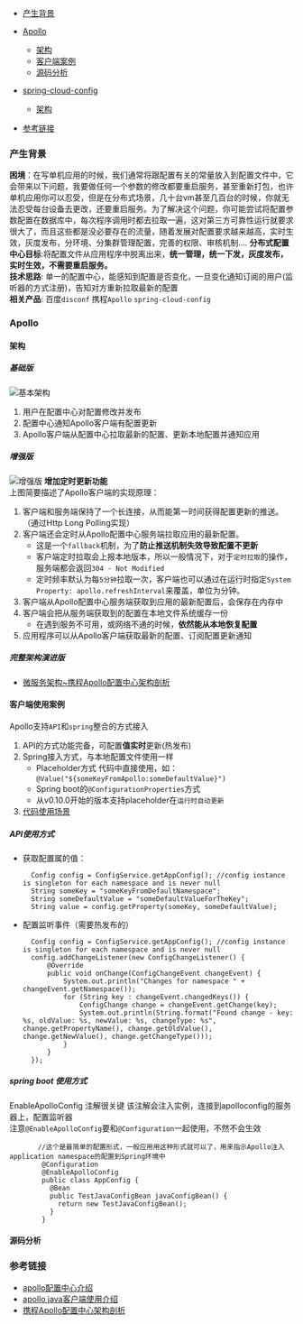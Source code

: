 
- [产生背景](#产生背景)

- [Apollo](#Apollo)
    - [架构](#架构)
    - [客户端案例](#客户端使用案例)
    - [源码分析](#源码分析)
- [spring-cloud-config](#spring-cloud-config)
    - [架构](#架构)
- [参考链接](#参考链接)
    
### 产生背景  
**困境**：在写单机应用的时候，我们通常将跟配置有关的常量放入到配置文件中，它会带来以下问题，我要做任何一个参数的修改都要重启服务，甚至重新打包，也许单机应用你可以忍受，但是在分布式场景，几十台vm甚至几百台的时候，你就无法忍受每台设备去更改，还要重启服务。为了解决这个问题，你可能尝试将配置参数配置在数据库中，每次程序调用时都去拉取一遍，这对第三方可靠性运行就要求很大了，而且这些都是没必要存在的流量，随着发展对配置要求越来越高，实时生效，灰度发布，分环境、分集群管理配置，完善的权限、审核机制....
**分布式配置中心目标**:将配置文件从应用程序中脱离出来，**统一管理，统一下发，灰度发布，实时生效，不需要重启服务。**   
**技术思路**: 单一的配置中心，能感知到配置是否变化，一旦变化通知订阅的用户(监听器的方式注册)，告知对方重新拉取最新的配置  
**相关产品**: 百度`disconf`  携程`Apollo`   `spring-cloud-config`


### Apollo
#### 架构
##### 基础版
 ![基本架构](https://github.com/ctripcorp/apollo/raw/master/doc/images/basic-architecture.png)
1. 用户在配置中心对配置修改并发布  
2. 配置中心通知Apollo客户端有配置更新  
3. Apollo客户端从配置中心拉取最新的配置、更新本地配置并通知应用   
##### 增强版
![增强版](https://github.com/ctripcorp/apollo/raw/master/doc/images/client-architecture.png)
**增加定时更新功能**  
上图简要描述了Apollo客户端的实现原理：  
1. 客户端和服务端保持了一个长连接，从而能第一时间获得配置更新的推送。（通过Http Long Polling实现）
2. 客户端还会定时从Apollo配置中心服务端拉取应用的最新配置。
   - 这是一个`fallback`机制，为了**防止推送机制失效导致配置不更新**
   - 客户端定时拉取会上报本地版本，所以一般情况下，对于`定时拉取`的操作，服务端都会返回`304 - Not Modified`
   - 定时频率默认为每`5分钟`拉取一次，客户端也可以通过在运行时指定`System Property: apollo.refreshInterval`来覆盖，单位为分钟。
3. 客户端从Apollo配置中心服务端获取到应用的最新配置后，会保存在内存中
4. 客户端会把从服务端获取到的配置在本地文件系统缓存一份
   - 在遇到服务不可用，或网络不通的时候，**依然能从本地恢复配置**
5. 应用程序可以从Apollo客户端获取最新的配置、订阅配置更新通知
##### 完整架构演进版
- [微服务架构~携程Apollo配置中心架构剖析](https://mp.weixin.qq.com/s/-hUaQPzfsl9Lm3IqQW3VDQ)


#### 客户端使用案例
Apollo支持`API`和`spring`整合的方式接入  
1. API的方式功能完备，可配置**值实时**更新(热发布)
2. Spring接入方式，与本地配置文件使用一样
    - Placeholder方式 代码中直接使用，如：`@Value("${someKeyFromApollo:someDefaultValue}")`
    - Spring boot的`@ConfigurationProperties`方式
    - 从v0.10.0开始的版本支持placeholder在`运行时自动更新`
3. [代码使用场景](https://github.com/ctripcorp/apollo-use-cases)
##### API使用方式
- 获取配置属的值：

        Config config = ConfigService.getAppConfig(); //config instance is singleton for each namespace and is never null
        String someKey = "someKeyFromDefaultNamespace";
        String someDefaultValue = "someDefaultValueForTheKey";
        String value = config.getProperty(someKey, someDefaultValue);
- 配置监听事件（需要热发布的）

        Config config = ConfigService.getAppConfig(); //config instance is singleton for each namespace and is never null
        config.addChangeListener(new ConfigChangeListener() {
            @Override
            public void onChange(ConfigChangeEvent changeEvent) {
                System.out.println("Changes for namespace " + changeEvent.getNamespace());
                for (String key : changeEvent.changedKeys()) {
                    ConfigChange change = changeEvent.getChange(key);
                    System.out.println(String.format("Found change - key: %s, oldValue: %s, newValue: %s, changeType: %s",   change.getPropertyName(), change.getOldValue(), change.getNewValue(), change.getChangeType()));
                }
            }
        });
 
##### spring boot 使用方式
EnableApolloConfig 注解很关键 该注解会注入实例，连接到apolloconfig的服务器上，配置监听器  
注意`@EnableApolloConfig`要和`@Configuration`一起使用，不然不会生效
       
           //这个是最简单的配置形式，一般应用用这种形式就可以了，用来指示Apollo注入application namespace的配置到Spring环境中
            @Configuration
            @EnableApolloConfig
            public class AppConfig {
              @Bean
              public TestJavaConfigBean javaConfigBean() {
                return new TestJavaConfigBean();
              }
            }

   
#### 源码分析


### 参考链接
- [apollo配置中心介绍](https://github.com/ctripcorp/apollo/wiki/Apollo%E9%85%8D%E7%BD%AE%E4%B8%AD%E5%BF%83%E4%BB%8B%E7%BB%8D)
- [apollo java客户端使用介绍](https://github.com/ctripcorp/apollo/wiki/Java%E5%AE%A2%E6%88%B7%E7%AB%AF%E4%BD%BF%E7%94%A8%E6%8C%87%E5%8D%97)
- [携程Apollo配置中心架构剖析](https://mp.weixin.qq.com/s/-hUaQPzfsl9Lm3IqQW3VDQ)








